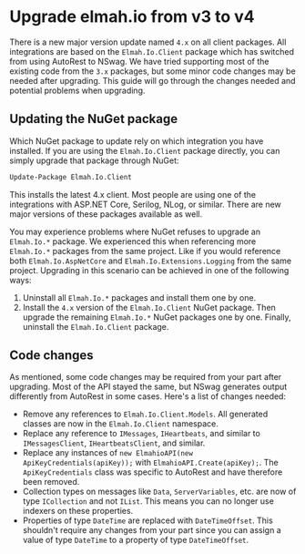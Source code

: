 # Upgrade elmah.io from v3 to v4

There is a new major version update named `4.x` on all client packages. All integrations are based on the `Elmah.Io.Client` package which has switched from using AutoRest to NSwag. We have tried supporting most of the existing code from the `3.x` packages, but some minor code changes may be needed after upgrading. This guide will go through the changes needed and potential problems when upgrading.

## Updating the NuGet package

Which NuGet package to update rely on which integration you have installed. If you are using the `Elmah.Io.Client` package directly, you can simply upgrade that package through NuGet:

```ps
Update-Package Elmah.Io.Client
```

This installs the latest 4.x client. Most people are using one of the integrations with ASP.NET Core, Serilog, NLog, or similar. There are new major versions of these packages available as well.

You may experience problems where NuGet refuses to upgrade an `Elmah.Io.*` package. We experienced this when referencing more `Elmah.Io.*` packages from the same project. Like if you would reference both `Elmah.Io.AspNetCore` and `Elmah.Io.Extensions.Logging` from the same project. Upgrading in this scenario can be achieved in one of the following ways:

1. Uninstall all `Elmah.Io.*` packages and install them one by one.
2. Install the `4.x` version of the `Elmah.Io.Client` NuGet package. Then upgrade the remaining `Elmah.Io.*` NuGet packages one by one. Finally, uninstall the `Elmah.Io.Client` package.

## Code changes

As mentioned, some code changes may be required from your part after upgrading. Most of the API stayed the same, but NSwag generates output differently from AutoRest in some cases. Here's a list of changes needed:

- Remove any references to `Elmah.Io.Client.Models`. All generated classes are now in the `Elmah.Io.Client` namespace.
- Replace any reference to `IMessages`, `IHeartbeats`, and similar to `IMessagesClient`, `IHeartbeatsClient`, and similar.
- Replace any instances of `new ElmahioAPI(new ApiKeyCredentials(apiKey));` with `ElmahioAPI.Create(apiKey);`. The `ApiKeyCredentials` class was specific to AutoRest and have therefore been removed.
- Collection types on messages like `Data`, `ServerVariables`, etc. are now of type `ICollection` and not `IList`. This means you can no longer use indexers on these properties.
- Properties of type `DateTime` are replaced with `DateTimeOffset`. This shouldn't require any changes from your part since you can assign a value of type `DateTime` to a property of type `DateTimeOffset`.
